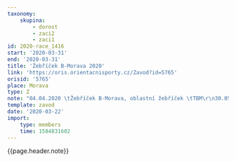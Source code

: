 ```yaml
---
taxonomy:
    skupina:
        - dorost
        - zaci2
        - zaci1
id: 2020-race_1416
start: '2020-03-31'
end: '2020-03-31'
title: 'Žebříček B-Morava 2020'
link: 'https://oris.orientacnisporty.cz/Zavod?id=5765'
orisid: '5765'
place: Morava
type: Z
note: "04.04.2020 \tŽebříček B-Morava, oblastní žebříček \tTBM\r\n30.05.2020 \tŽebříček B-Morava, oblastní žebříček \tVRB\r\n31.05.2020 \tŽebříček B-Morava \tVRB\r\n13.06.2020 \tŽebříček B-Morava \tMOV\r\n14.06.2020 \tŽebříček B-Morava \tMOV\r\n12.09.2020 \tŽebříček B-Morava \tSKM\r\n13.09.2020 \tŽebříček B-Morava \tSKM"
template: zavod
date: '2020-03-22'
import:
    type: members
    time: 1584831602
---
```

{{page.header.note}}

